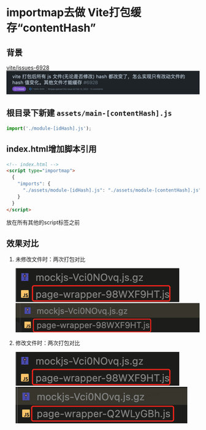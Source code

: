 # importmap去做 Vite打包缓存“contentHash”

## 背景

[vite/issues-6928](https://github.com/vitejs/vite/issues/6928)
![20240521101047](https://raw.githubusercontent.com/asasugar/pic-bed/master/imgs/20240521101047.png)

## 根目录下新建 `assets/main-[contentHash].js`

```js
import('./module-[idHash].js');
```

## index.html增加脚本引用

```html
<!-- index.html -->
<script type="importmap">
  {
    "imports": {
      "./assets/module-[idHash].js": "./assets/module-[contentHash].js"
    }
  }
</script>
```
放在所有其他的script标签之前

## 效果对比

 1. 未修改文件时：两次打包对比

    ![20240521100709](https://raw.githubusercontent.com/asasugar/pic-bed/master/imgs/20240521100709.png)
    ![20240521100914](https://raw.githubusercontent.com/asasugar/pic-bed/master/imgs/20240521100914.png)

 2. 修改文件时：两次打包对比

    ![20240521100709](https://raw.githubusercontent.com/asasugar/pic-bed/master/imgs/20240521100709.png)
    ![20240521100956](https://raw.githubusercontent.com/asasugar/pic-bed/master/imgs/20240521100956.png)
